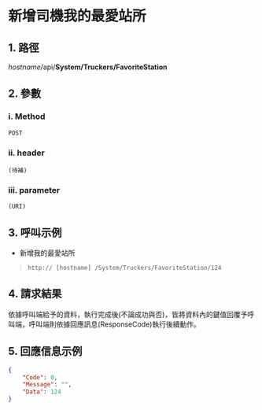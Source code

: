 # 新增司機我的最愛站所

## 1. 路徑

*hostname*/api/**System/Truckers/FavoriteStation**

## 2. 參數

### ⅰ. Method

    POST

### ⅱ. header

    (待補)

### ⅲ. parameter

    (URI)

## 3. 呼叫示例

* 新增我的最愛站所
> `http:// [hostname] /System/Truckers/FavoriteStation/124`

## 4. 請求結果

依據呼叫端給予的資料，執行完成後(不論成功與否)，皆將資料內的鍵值回覆予呼叫端，呼叫端則依據回應訊息(ResponseCode)執行後續動作。

## 5. 回應信息示例

```json
{
    "Code": 0,
    "Message": "",
    "Data": 124
}
```